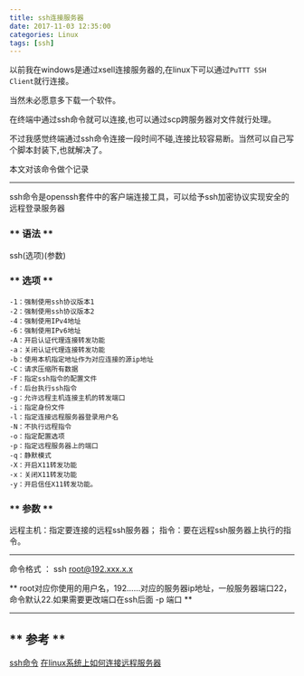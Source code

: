```yaml
---
title: ssh连接服务器
date: 2017-11-03 12:35:00
categories: Linux 
tags: [ssh]
---
```


以前我在windows是通过xsell连接服务器的,在linux下可以通过`PuTTT SSH Client`就行连接。

当然未必愿意多下载一个软件。

在终端中通过ssh命令就可以连接,也可以通过scp跨服务器对文件就行处理。

不过我感觉终端通过ssh命令连接一段时间不碰,连接比较容易断。当然可以自己写个脚本封装下,也就解决了。

本文对该命令做个记录

***************

ssh命令是openssh套件中的客户端连接工具，可以给予ssh加密协议实现安全的远程登录服务器

### ** 语法 **

ssh(选项)(参数)

### ** 选项 **
```
-1：强制使用ssh协议版本1
-2：强制使用ssh协议版本2
-4：强制使用IPv4地址
-6：强制使用IPv6地址
-A：开启认证代理连接转发功能
-a：关闭认证代理连接转发功能
-b：使用本机指定地址作为对应连接的源ip地址
-C：请求压缩所有数据
-F：指定ssh指令的配置文件
-f：后台执行ssh指令
-g：允许远程主机连接主机的转发端口
-i：指定身份文件
-l：指定连接远程服务器登录用户名
-N：不执行远程指令
-o：指定配置选项
-p：指定远程服务器上的端口
-q：静默模式
-X：开启X11转发功能
-x：关闭X11转发功能
-y：开启信任X11转发功能。
```

### ** 参数 **

远程主机：指定要连接的远程ssh服务器；
指令：要在远程ssh服务器上执行的指令。

****************

命令格式 ： ssh root@192.xxx.x.x

** root对应你使用的用户名，192……对应的服务器ip地址，一般服务器端口22，命令默认22.如果需要更改端口在ssh后面 -p 端口 **

***************
## ** 参考 **

[ssh命令](http://man.linuxde.net/ssh)
[在linux系统上如何连接远程服务器](https://zhidao.baidu.com/question/591014865.html)


